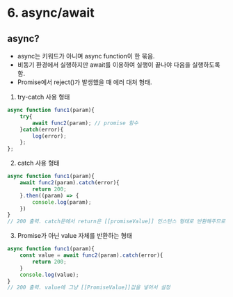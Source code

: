 # 6. async/await

## async?
- async는 키워드가 아니며 async function이 한 묶음.
- 비동기 환경에서 실행하지만 await를 이용하여 실행이 끝나야 다음을 실행하도록 함.
- Promise에서 reject()가 발생했을 때 에러 대처 형태.
1. try-catch 사용 형태
```js
async function func1(param){
    try{
        await func2(param); // promise 함수
    }catch(error){
        log(error);
    };
};
```
2. catch 사용 형태
```js
async function func1(param){
    await func2(param).catch(error){
        return 200;
    }.then((param) => {
        console.log(param);
    })
}
// 200 출력. catch문에서 return은 [[promiseValue]] 인스턴스 형태로 반환해주므로 then 한 번 더 사용 가능.
```

3. Promise가 아닌 value 자체를 반환하는 형태
```js
async function func1(param){
    const value = await func2(param).catch(error){
        return 200;
    }
    console.log(value);   
}
// 200 출력. value에 그냥 [[PromiseValue]]값을 넣어서 설정
```
